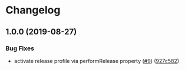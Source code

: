 # Changelog

## 1.0.0 (2019-08-27)


### Bug Fixes

* activate release profile via performRelease property ([#9](https://www.github.com/googleapis/java-shared-config/issues/9)) ([927c582](https://www.github.com/googleapis/java-shared-config/commit/927c582))
